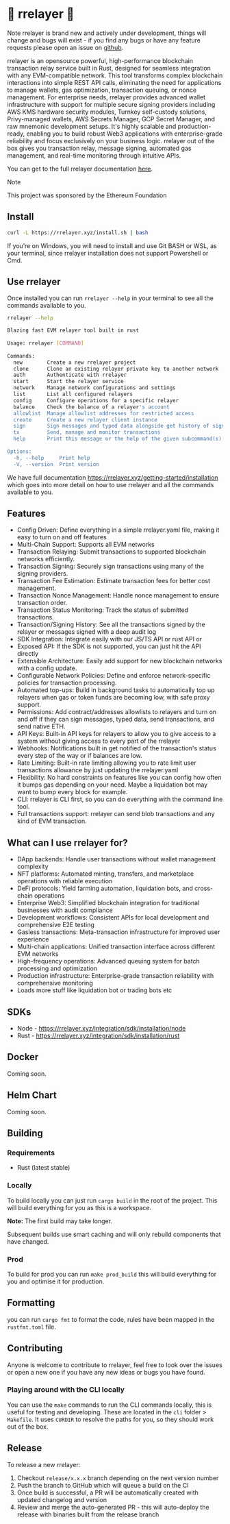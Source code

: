 # 🦀 rrelayer 🦀

Note rrelayer is brand new and actively under development, things will change and bugs will exist - if you find any bugs or have any
feature requests please open an issue on [github](https://github.com/joshstevens19/rrelayer/issues).

rrelayer is an opensource powerful, high-performance blockchain transaction relay service built in Rust,
designed for seamless integration with any EVM-compatible network. This tool transforms complex
blockchain interactions into simple REST API calls, eliminating the need for applications to
manage wallets, gas optimization, transaction queuing, or nonce management. For enterprise
needs, rrelayer provides advanced wallet infrastructure with support for multiple
secure signing providers including AWS KMS hardware security modules, Turnkey self-custody
solutions, Privy-managed wallets, AWS Secrets Manager, GCP Secret Manager, and raw mnemonic
development setups. It's highly scalable and production-ready, enabling you to build robust
Web3 applications with enterprise-grade reliability and focus exclusively on your business
logic. rrelayer out of the box gives you transaction relay, message signing, automated
gas management, and real-time monitoring through intuitive APIs.

You can get to the full rrelayer documentation [here](https://rrelayer.xyz/).

> [!NOTE]
> This project was sponsored by the Ethereum Foundation

## Install

```bash
curl -L https://rrelayer.xyz/install.sh | bash
```

If you’re on Windows, you will need to install and use Git BASH or WSL, as your terminal,
since rrelayer installation does not support Powershell or Cmd.

## Use rrelayer

Once installed you can run `rrelayer --help` in your terminal to see all the commands available to you.

```bash
rrelayer --help
```

```bash
Blazing fast EVM relayer tool built in rust
 
Usage: rrelayer [COMMAND]
 
Commands:
  new        Create a new rrelayer project
  clone      Clone an existing relayer private key to another network
  auth       Authenticate with rrelayer
  start      Start the relayer service
  network    Manage network configurations and settings
  list       List all configured relayers
  config     Configure operations for a specific relayer
  balance    Check the balance of a relayer's account
  allowlist  Manage allowlist addresses for restricted access
  create     Create a new relayer client instance
  sign       Sign messages and typed data alongside get history of signing
  tx         Send, manage and monitor transactions
  help       Print this message or the help of the given subcommand(s)
 
Options:
  -h, --help     Print help
  -V, --version  Print version
```

We have full documentation https://rrelayer.xyz/getting-started/installation which goes into more detail on how to use
rrelayer and all the commands available to you.

## Features

- Config Driven: Define everything in a simple rrelayer.yaml file, making it easy to turn on and off features
- Multi-Chain Support: Supports all EVM networks
- Transaction Relaying: Submit transactions to supported blockchain networks efficiently.
- Transaction Signing: Securely sign transactions using many of the signing providers.
- Transaction Fee Estimation: Estimate transaction fees for better cost management.
- Transaction Nonce Management: Handle nonce management to ensure transaction order.
- Transaction Status Monitoring: Track the status of submitted transactions.
- Transaction/Signing History: See all the transactions signed by the relayer or messages signed with a deep audit log
- SDK Integration: Integrate easily with our JS/TS API or rust API or
- Exposed API: If the SDK is not supported, you can just hit the API directly
- Extensible Architecture: Easily add support for new blockchain networks with a config update.
- Configurable Network Policies: Define and enforce network-specific policies for transaction processing.
- Automated top-ups: Build in background tasks to automatically top up relayers when gas or token funds are becoming low, with safe proxy support.
- Permissions: Add contract/addresses allowlists to relayers and turn on and off if they can sign messages, typed data, send transactions, and send native ETH.
- API Keys: Built-in API keys for relayers to allow you to give access to a system without giving access to every part of the rrelayer
- Webhooks: Notifications built in get notified of the transaction's status every step of the way or if balances are low.
- Rate Limiting: Built-in rate limiting allowing you to rate limit user transactions allowance by just updating the rrelayer.yaml
- Flexibility: No hard constraints on features like you can config how often it bumps gas depending on your need. Maybe a liquidation bot may want to bump every block for example.
- CLI: rrelayer is CLI first, so you can do everything with the command line tool.
- Full transactions support: rrelayer can send blob transactions and any kind of EVM transaction.

## What can I use rrelayer for?

- DApp backends: Handle user transactions without wallet management complexity
- NFT platforms: Automated minting, transfers, and marketplace operations with reliable execution
- DeFi protocols: Yield farming automation, liquidation bots, and cross-chain operations
- Enterprise Web3: Simplified blockchain integration for traditional businesses with audit compliance
- Development workflows: Consistent APIs for local development and comprehensive E2E testing
- Gasless transactions: Meta-transaction infrastructure for improved user experience
- Multi-chain applications: Unified transaction interface across different EVM networks
- High-frequency operations: Advanced queuing system for batch processing and optimization
- Production infrastructure: Enterprise-grade transaction reliability with comprehensive monitoring
- Loads more stuff like liquidation bot or trading bots etc

## SDKs

- Node - https://rrelayer.xyz/integration/sdk/installation/node
- Rust - https://rrelayer.xyz/integration/sdk/installation/rust

## Docker

Coming soon.

## Helm Chart

Coming soon.

## Building

### Requirements

- Rust (latest stable)

### Locally

To build locally you can just run `cargo build` in the root of the project. This will build everything for you as this is a workspace.

**Note:** The first build may take longer.

Subsequent builds use smart caching and will only rebuild components that have changed.

### Prod

To build for prod you can run `make prod_build` this will build everything for you and optimise it for production.

## Formatting

you can run `cargo fmt` to format the code, rules have been mapped in the `rustfmt.toml` file.

## Contributing

Anyone is welcome to contribute to rrelayer, feel free to look over the issues or open a new one if you have
any new ideas or bugs you have found.

### Playing around with the CLI locally

You can use the `make` commands to run the CLI commands locally, this is useful for testing and developing.
These are located in the `cli` folder > `Makefile`. It uses `CURDIR` to resolve the paths for you, so they should work
out of the box.

## Release

To release a new rrelayer:

1. Checkout `release/x.x.x` branch depending on the next version number
2. Push the branch to GitHub which will queue a build on the CI
3. Once build is successful, a PR will be automatically created with updated changelog and version
4. Review and merge the auto-generated PR - this will auto-deploy the release with binaries built from the release branch
